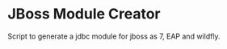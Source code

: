 JBoss Module Creator
====================

Script to generate a jdbc module for jboss as 7, EAP and wildfly.
